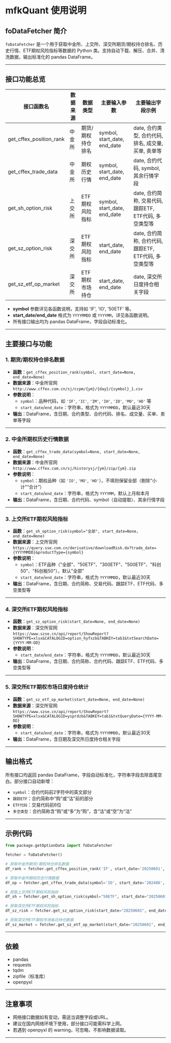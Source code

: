 # mfkQuant 使用说明

## foDataFetcher 简介

`foDataFetcher` 是一个用于获取中金所、上交所、深交所期货/期权持仓排名、历史行情、ETF期权风险指标等数据的 Python 类。支持自动下载、解压、合并、清洗数据，输出标准化的 pandas DataFrame。

---

## 接口功能总览

| 接口函数名                    | 数据来源 | 数据类型         | 主要输入参数                                   | 主要输出字段示例                                  |
|------------------------------|-------------|------------------|------------------------------------------------|---------------------------------------------------|
| get_cffex_position_rank      | 中金所      | 期货/期权持仓排名 | symbol, start_date, end_date                   | date, 合约类型, 合约代码, 排名, 成交量, 买单, 卖单等 |
| get_cffex_trade_data            | 中金所      | 期权历史行情     | symbol, start_date, end_date                   | date, 合约代码, symbol, 其余行情字段               |
| get_sh_option_risk           | 上交所      | ETF期权风险指标   | symbol, start_date, end_date                   | date, 合约简称, 交易代码, 跟踪ETF, ETF代码, 多空类型等 |
| get_sz_option_risk           | 深交所      | ETF期权风险指标   | start_date, end_date                           | date, 合约简称, 合约代码, 跟踪ETF, ETF代码, 多空类型等 |
| get_sz_etf_op_market         | 深交所      | ETF期权市场持仓   | start_date, end_date                           | date, 深交所日度持仓相关字段                       |

- **symbol** 参数详见各函数说明，支持如 'IF', 'IO', '50ETF' 等。
- **start_date/end_date** 格式为 `YYYYMMDD` 或 `YYYYMM`，详见各函数说明。
- 所有接口输出均为 pandas DataFrame，字段自动标准化。

---

## 主要接口与功能

### 1. 期货/期权持仓排名数据

- **函数**：`get_cffex_position_rank(symbol, start_date=None, end_date=None)`
- **数据来源**：中金所官网  
  `http://www.cffex.com.cn/sj/ccpm/{ym}/{day}/{symbol}_1.csv`
- **参数说明**：
  - `symbol`：品种代码，如 `'IF'`, `'IC'`, `'IM'`, `'IH'`, `'IO'`, `'MO'`, `'HO'` 等
  - `start_date`/`end_date`：字符串，格式为 `YYYYMMDD`，默认最近30天
- **输出**：DataFrame，含日期、合约类型、合约代码、排名、成交量、买单、卖单等字段

---

### 2. 中金所期权历史行情数据

- **函数**：`get_cffex_trade_data(symbol=None, start_date=None, end_date=None)`
- **数据来源**：中金所官网  
  `http://www.cffex.com.cn/sj/historysj/{ym}/zip/{ym}.zip`
- **参数说明**：
  - `symbol`：期权品种（如 `'IO'`, `'MO'`, `'HO'`），不填则保留全部（剔除“小计”“合计”）
  - `start_date`/`end_date`：字符串，格式为 `YYYYMM`，默认上月和本月
- **输出**：DataFrame，含日期、合约代码、symbol（自动提取）、其余行情字段

---

### 3. 上交所ETF期权风险指标

- **函数**：`get_sh_option_risk(symbol="全部", start_date=None, end_date=None)`
- **数据来源**：上交所官网  
  `https://query.sse.com.cn/derivative/downloadRisk.do?trade_date={YYYYMMDD}&productType={symbol}`
- **参数说明**：
  - `symbol`：ETF品种（"全部"、"50ETF"、"300ETF"、"500ETF"、"科创50"、"科创板50"），默认"全部"
  - `start_date`/`end_date`：字符串，格式为 `YYYYMMDD`，默认最近30天
- **输出**：DataFrame，含日期、合约简称、交易代码、跟踪ETF、ETF代码、多空类型等

---

### 4. 深交所ETF期权风险指标

- **函数**：`get_sz_option_risk(start_date=None, end_date=None)`
- **数据来源**：深交所官网  
  `https://www.szse.cn/api/report/ShowReport?SHOWTYPE=xlsx&CATALOGID=option_hyfxzb&TABKEY=tab1&txtSearchDate={YYYY-MM-DD}`
- **参数说明**：
  - `start_date`/`end_date`：字符串，格式为 `YYYYMMDD`，默认最近30天
- **输出**：DataFrame，含日期、合约简称、合约代码、跟踪ETF、ETF代码、多空类型等

---

### 5. 深交所ETF期权市场日度持仓统计

- **函数**：`get_sz_etf_op_market(start_date=None, end_date=None)`
- **数据来源**：深交所官网  
  `https://www.szse.cn/api/report/ShowReport?SHOWTYPE=xlsx&CATALOGID=ysprdzb&TABKEY=tab1&txtQueryDate={YYYY-MM-DD}`
- **参数说明**：
  - `start_date`/`end_date`：字符串，格式为 `YYYYMMDD`，默认最近30天
- **输出**：DataFrame，含日期及深交所日度持仓相关字段

---

## 输出格式

所有接口均返回 pandas DataFrame，字段自动标准化，字符串字段去除首尾空白。部分接口自动新增：
- `symbol`：合约代码前2字符中的英文部分
- `跟踪ETF`：合约简称中“购”或“沽”前的部分
- `ETF代码`：交易代码前6位
- `多空类型`：合约简称含“购”或“多”为“购”，含“沽”或“空”为“沽”

---

## 示例代码

```python
from package.getOptionData import foDataFetcher

fetcher = foDataFetcher()

# 获取中金所期货/期权持仓排名数据
df_rank = fetcher.get_cffex_position_rank('IF', start_date='20250601', end_date='20250605')

# 获取中金所期权历史行情数据
df_op = fetcher.get_cffex_trade_data(symbol='IO', start_date='202406', end_date='202407')

# 获取上交所ETF期权风险指标
df_sh = fetcher.get_sh_option_risk(symbol="50ETF", start_date="20250601", end_date="20250605")

# 获取深交所ETF期权风险指标
df_sz_risk = fetcher.get_sz_option_risk(start_date="20250601", end_date="20250605")

# 获取深交所ETF期权市场每日持仓数据
df_sz_market = fetcher.get_sz_etf_op_market(start_date="20250601", end_date="20250605")
```

---

## 依赖

- pandas
- requests
- tqdm
- zipfile（标准库）
- openpyxl

---

## 注意事项

- 网络接口数据如有变动，需适当调整字段或URL。
- 建议在国内网络环境下使用，部分接口可能需科学上网。
- 若遇到 openpyxl 的 warning，可忽略，不影响数据读取。

---